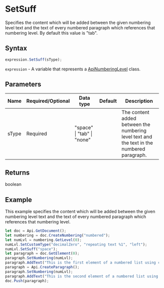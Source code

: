 # SetSuff

Specifies the content which will be added between the given numbering level text and the text of every numbered paragraph which references that numbering level. By default this value is "tab".

## Syntax

```javascript
expression.SetSuff(sType);
```

`expression` - A variable that represents a [ApiNumberingLevel](../ApiNumberingLevel.md) class.

## Parameters

| **Name** | **Required/Optional** | **Data type** | **Default** | **Description** |
| ------------- | ------------- | ------------- | ------------- | ------------- |
| sType | Required | "space" \| "tab" \| "none" |  | The content added between the numbering level text and the text in the numbered paragraph. |

## Returns

boolean

## Example

This example specifies the content which will be added between the given numbering level text and the text of every numbered paragraph which references that numbering level.

```javascript editor-
let doc = Api.GetDocument();
let numbering = doc.CreateNumbering("numbered");
let numLvl = numbering.GetLevel(0);
numLvl.SetCustomType("decimalZero", "repeating text %1", "left");
numLvl.SetSuff("space");
let paragraph = doc.GetElement(0);
paragraph.SetNumbering(numLvl);
paragraph.AddText("This is the first element of a numbered list using custom text with numbering");
paragraph = Api.CreateParagraph();
paragraph.SetNumbering(numLvl);
paragraph.AddText("This is the second element of a numbered list using custom text with numbering");
doc.Push(paragraph);
```
